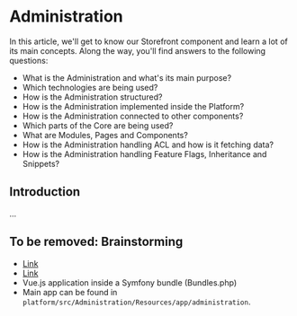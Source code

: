 # Administration

In this article, we'll get to know our Storefront component and learn a lot of its main concepts. Along the way, you'll
find answers to the following questions:

- What is the Administration and what's its main purpose?
- Which technologies are being used?
- How is the Administration structured?
- How is the Administration implemented inside the Platform?
- How is the Administration connected to other components?
- Which parts of the Core are being used?
- What are Modules, Pages and Components?
- How is the Administration handling ACL and how is it fetching data?
- How is the Administration handling Feature Flags, Inheritance and Snippets?

## Introduction

…

## To be removed: Brainstorming

- [Link](https://docs.shopware.com/en/shopware-platform-dev-en/references-internals/administration)
- [Link](https://docs.shopware.com/en/shopware-platform-dev-en/developer-guide/administration)
- Vue.js application inside a Symfony bundle (Bundles.php)
- Main app can be found in `platform/src/Administration/Resources/app/administration`.
